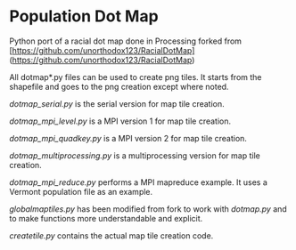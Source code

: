 # Population Dot Map
Python port of a racial dot map done in Processing forked from
[https://github.com/unorthodox123/RacialDotMap] (https://github.com/unorthodox123/RacialDotMap)

All dotmap*.py files can be used to create png tiles. It starts from the shapefile and goes to the png creation except where noted.

*dotmap_serial.py* is the serial version for map tile creation.

*dotmap_mpi_level.py* is a MPI version 1 for map tile creation.

*dotmap_mpi_quadkey.py* is a MPI version 2 for map tile creation.

*dotmap_multiprocessing.py* is a multiprocessing version for map tile creation. 

*dotmap_mpi_reduce.py* performs a MPI mapreduce example. It uses a Vermont population file as an example.

*globalmaptiles.py* has been modified from fork to work with *dotmap.py* and to make functions more understandable and explicit.

*createtile.py* contains the actual map tile creation code.



